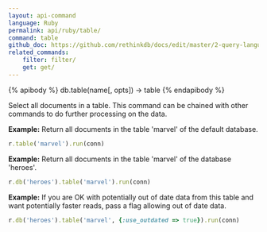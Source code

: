 ```yaml
---
layout: api-command 
language: Ruby
permalink: api/ruby/table/
command: table
github_doc: https://github.com/rethinkdb/docs/edit/master/2-query-language/api/ruby/selecting-data/table.md
related_commands:
    filter: filter/ 
    get: get/
---
```


{% apibody %}
db.table(name[, opts]) → table
{% endapibody %}

Select all documents in a table. This command can be chained with other commands to do
further processing on the data.

__Example:__ Return all documents in the table 'marvel' of the default database.

```rb
r.table('marvel').run(conn)
```

__Example:__ Return all documents in the table 'marvel' of the database 'heroes'.

```rb
r.db('heroes').table('marvel').run(conn)
```


__Example:__ If you are OK with potentially out of date data from this table and want potentially faster reads, pass a flag allowing out of date data.

```rb
r.db('heroes').table('marvel', {:use_outdated => true}).run(conn)
```

